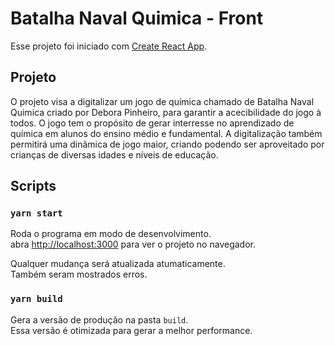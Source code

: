 # Batalha Naval Quimica - Front

Esse projeto foi iniciado com [Create React App](https://github.com/facebook/create-react-app).

## Projeto

O projeto visa a digitalizar um jogo de química chamado de Batalha Naval Quimica criado por Debora Pinheiro, para garantir a acecibilidade do jogo à todos. O jogo tem o propósito de gerar interresse no aprendizado de química em alunos do ensino médio e fundamental. A digitalização também permitirá uma dinâmica de jogo maior, criando podendo ser aproveitado por crianças de diversas idades e níveis de educação.     

## Scripts

### `yarn start`

Roda o programa em modo de desenvolvimento.\
abra [http://localhost:3000](http://localhost:3000) para ver o projeto no navegador.

Qualquer mudança será atualizada atumaticamente.\
Também seram mostrados erros.

### `yarn build`

Gera a versão de produção na pasta `build`.\
Essa versão é otimizada para gerar a melhor performance.
